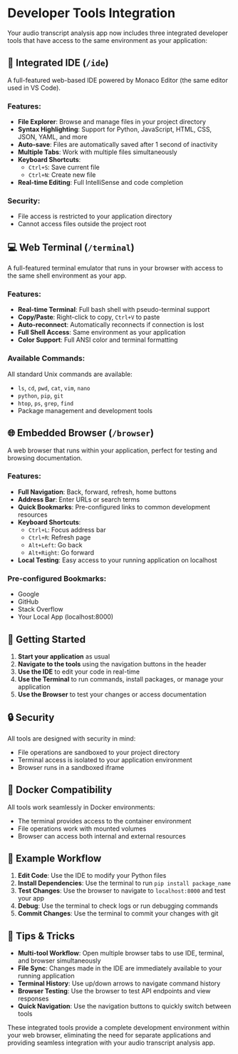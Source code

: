 # Developer Tools Integration

Your audio transcript analysis app now includes three integrated developer tools that have access to the same environment as your application:

## 🔧 Integrated IDE (`/ide`)

A full-featured web-based IDE powered by Monaco Editor (the same editor used in VS Code).

### Features:
- **File Explorer**: Browse and manage files in your project directory
- **Syntax Highlighting**: Support for Python, JavaScript, HTML, CSS, JSON, YAML, and more
- **Auto-save**: Files are automatically saved after 1 second of inactivity
- **Multiple Tabs**: Work with multiple files simultaneously
- **Keyboard Shortcuts**:
  - `Ctrl+S`: Save current file
  - `Ctrl+N`: Create new file
- **Real-time Editing**: Full IntelliSense and code completion

### Security:
- File access is restricted to your application directory
- Cannot access files outside the project root

## 💻 Web Terminal (`/terminal`)

A full-featured terminal emulator that runs in your browser with access to the same shell environment as your app.

### Features:
- **Real-time Terminal**: Full bash shell with pseudo-terminal support
- **Copy/Paste**: Right-click to copy, `Ctrl+V` to paste
- **Auto-reconnect**: Automatically reconnects if connection is lost
- **Full Shell Access**: Same environment as your application
- **Color Support**: Full ANSI color and terminal formatting

### Available Commands:
All standard Unix commands are available:
- `ls`, `cd`, `pwd`, `cat`, `vim`, `nano`
- `python`, `pip`, `git`
- `htop`, `ps`, `grep`, `find`
- Package management and development tools

## 🌐 Embedded Browser (`/browser`)

A web browser that runs within your application, perfect for testing and browsing documentation.

### Features:
- **Full Navigation**: Back, forward, refresh, home buttons
- **Address Bar**: Enter URLs or search terms
- **Quick Bookmarks**: Pre-configured links to common development resources
- **Keyboard Shortcuts**:
  - `Ctrl+L`: Focus address bar
  - `Ctrl+R`: Refresh page
  - `Alt+Left`: Go back
  - `Alt+Right`: Go forward
- **Local Testing**: Easy access to your running application on localhost

### Pre-configured Bookmarks:
- Google
- GitHub
- Stack Overflow
- Your Local App (localhost:8000)

## 🚀 Getting Started

1. **Start your application** as usual
2. **Navigate to the tools** using the navigation buttons in the header
3. **Use the IDE** to edit your code in real-time
4. **Use the Terminal** to run commands, install packages, or manage your application
5. **Use the Browser** to test your changes or access documentation

## 🔒 Security

All tools are designed with security in mind:
- File operations are sandboxed to your project directory
- Terminal access is isolated to your application environment
- Browser runs in a sandboxed iframe

## 🐳 Docker Compatibility

All tools work seamlessly in Docker environments:
- The terminal provides access to the container environment
- File operations work with mounted volumes
- Browser can access both internal and external resources

## 📝 Example Workflow

1. **Edit Code**: Use the IDE to modify your Python files
2. **Install Dependencies**: Use the terminal to run `pip install package_name`
3. **Test Changes**: Use the browser to navigate to `localhost:8000` and test your app
4. **Debug**: Use the terminal to check logs or run debugging commands
5. **Commit Changes**: Use the terminal to commit your changes with git

## 🎯 Tips & Tricks

- **Multi-tool Workflow**: Open multiple browser tabs to use IDE, terminal, and browser simultaneously
- **File Sync**: Changes made in the IDE are immediately available to your running application
- **Terminal History**: Use up/down arrows to navigate command history
- **Browser Testing**: Use the browser to test API endpoints and view responses
- **Quick Navigation**: Use the navigation buttons to quickly switch between tools

These integrated tools provide a complete development environment within your web browser, eliminating the need for separate applications and providing seamless integration with your audio transcript analysis app. 